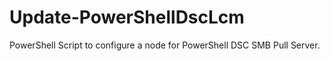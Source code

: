 # Update-PowerShellDscLcm
PowerShell Script to configure a node for PowerShell DSC SMB Pull Server.
